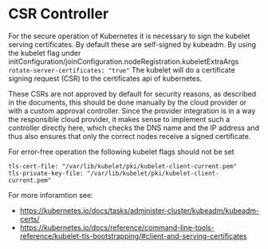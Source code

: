 # CSR Controller

For the secure operation of Kubernetes it is necessary to sign the kubelet serving certificates. By default these are self-signed by kubeadm. By using the kubelet flag under initConfiguration/joinConfiguration.nodeRegistration.kubeletExtraArgs `rotate-server-certificates: "true"` The kubelet will do a certificate signing request (CSR) to the certificates api of kubernetes. 


These CSRs are not approved by default for security reasons, as described in the documents, this should be done manually by the cloud provider or with a custom approval controller. Since the provider integration is in a way the responsible cloud provider, it makes sense to implement such a controller directly here, which checks the DNS name and the IP address and thus also ensures that only the correct nodes receive a signed certificate.

For error-free operation the following kubelet flags should not be set 
```
tls-cert-file: "/var/lib/kubelet/pki/kubelet-client-current.pem"
tls-private-key-file: "/var/lib/kubelet/pki/kubelet-client-current.pem" 
```

For more inforamtion see: 
* https://kubernetes.io/docs/tasks/administer-cluster/kubeadm/kubeadm-certs/
* https://kubernetes.io/docs/reference/command-line-tools-reference/kubelet-tls-bootstrapping/#client-and-serving-certificates
